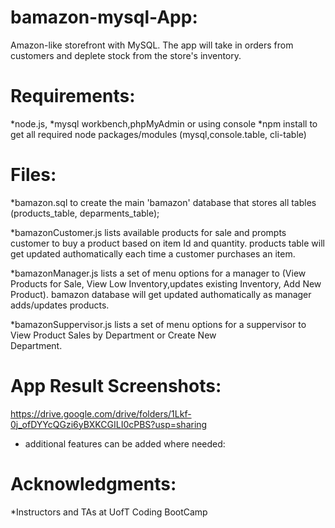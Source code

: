 # bamazon-mysql-App:
Amazon-like storefront with MySQL. 
The app will take in orders from customers and deplete stock from the store's inventory.

# Requirements:

  *node.js,
  *mysql workbench,phpMyAdmin or using console
  *npm install to get all required node packages/modules (mysql,console.table, cli-table)
  
# Files:
  *bamazon.sql to create the main 'bamazon' database that stores all tables (products_table, deparments_table);
  
  *bamazonCustomer.js lists available products for sale and prompts customer to buy a product based on item Id and quantity.
  products table will get updated authomatically each time a customer purchases an item.
  
  *bamazonManager.js lists a set of menu options for a manager to (View Products for Sale, View Low Inventory,updates existing   Inventory, Add New Product).
  bamazon database will get updated authomatically as manager adds/updates products.

  *bamazonSuppervisor.js lists a set of menu options for a suppervisor to View Product Sales by Department or Create New   
   Department.
# App Result Screenshots:
  https://drive.google.com/drive/folders/1Lkf-0j_ofDYYcQGzi6yBXKCGILI0cPBS?usp=sharing
  
* additional features can be added where needed:

# Acknowledgments:
  *Instructors and TAs at UofT Coding BootCamp

  
  
  
  


